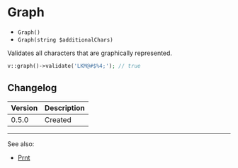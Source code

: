 # Graph

- `Graph()`
- `Graph(string $additionalChars)`

Validates all characters that are graphically represented.

```php
v::graph()->validate('LKM@#$%4;'); // true
```

## Changelog

Version | Description
--------|-------------
  0.5.0 | Created

***
See also:

  * [Prnt](Prnt.md)
